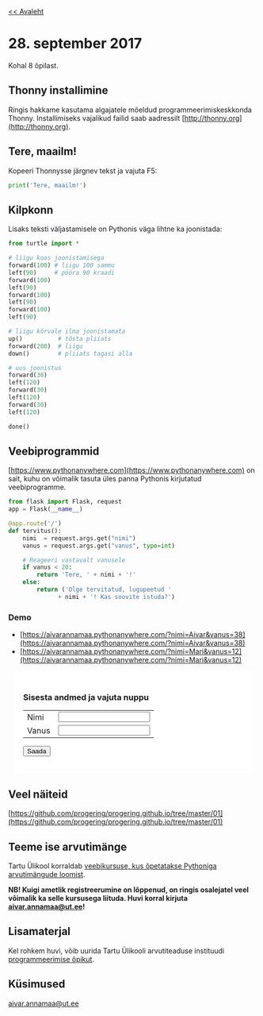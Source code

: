 [<< Avaleht](/)

# 28. september 2017

Kohal 8 õpilast.

## Thonny installimine
Ringis hakkame kasutama algajatele mõeldud programmeerimiskeskkonda Thonny. Installimiseks vajalikud failid saab aadressilt [http://thonny.org](http://thonny.org).

## Tere, maailm!

Kopeeri Thonnysse järgnev tekst ja vajuta F5:

```python
print('Tere, maailm!')
```

## Kilpkonn
Lisaks teksti väljastamisele on Pythonis väga lihtne ka joonistada:

```python
from turtle import *

# liigu koos joonistamisega
forward(100) # liigu 100 sammu
left(90)     # pööra 90 kraadi
forward(100)
left(90)
forward(100)
left(90)
forward(100)
left(90)

# liigu kõrvale ilma joonistamata
up()          # tõsta pliiats
forward(200)  # liigu
down()        # pliiats tagasi alla

# uus joonistus
forward(30)
left(120)
forward(30)
left(120)
forward(30)
left(120)

done()
```

## Veebiprogrammid
[https://www.pythonanywhere.com](https://www.pythonanywhere.com) on sait, kuhu on võimalik tasuta üles panna Pythonis kirjutatud veebiprogramme.

```python
from flask import Flask, request
app = Flask(__name__)

@app.route('/')
def tervitus():
    nimi  = request.args.get("nimi")
    vanus = request.args.get("vanus", type=int)

    # Reageeri vastavalt vanusele
    if vanus < 20:
        return 'Tere, ' + nimi + '!'
    else:
        return ('Olge tervitatud, lugupeetud '
              + nimi + '! Kas soovite istuda?')
```

### Demo

* [https://aivarannamaa.pythonanywhere.com/?nimi=Aivar&vanus=38](https://aivarannamaa.pythonanywhere.com/?nimi=Aivar&vanus=38)
* [https://aivarannamaa.pythonanywhere.com/?nimi=Mari&vanus=12](https://aivarannamaa.pythonanywhere.com/?nimi=Mari&vanus=12)

<div style="background-color:white; padding:20px; margin:10px">
<h3>Sisesta andmed ja vajuta nuppu</h3>
<form action="https://aivarannamaa.pythonanywhere.com/">
  <table border="0">
  <tr><td>Nimi</td><td><input type="text" name="nimi"></td></tr>
  <tr><td>Vanus</td><td><input type="number" name="vanus"></td></tr>
  </table>
  <input type="submit" value="Saada">
</form> 
</div>

## Veel näiteid
[https://github.com/progering/progering.github.io/tree/master/01](https://github.com/progering/progering.github.io/tree/master/01)

## Teeme ise arvutimänge

Tartu Ülikool korraldab [veebikursuse, kus õpetatakse Pythoniga arvutimängude loomist](https://courses.cs.ut.ee/2017/TIAM/fall/Main/HomePage).

**NB! Kuigi ametlik registreerumine on lõppenud, on ringis osalejatel veel võimalik ka selle kursusega liituda. Huvi korral kirjuta [aivar.annamaa@ut.ee](mailto:aivar.annamaa@ut.ee)!**

## Lisamaterjal

Kel rohkem huvi, võib uurida Tartu Ülikooli arvutiteaduse instituudi [programmeerimise õpikut](http://progeopik.cs.ut.ee).

## Küsimused
[aivar.annamaa@ut.ee](mailto:aivar.annamaa@ut.ee)

